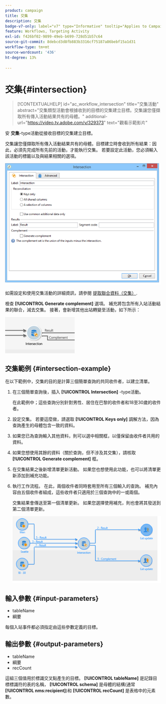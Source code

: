 ```yaml
---
product: campaign
title: 交集
description: 交集
badge-v7-only: label="v7" type="Informative" tooltip="Applies to Campaign Classic v7 only"
feature: Workflows, Targeting Activity
exl-id: f426bf02-9899-49eb-b699-728d51b57c64
source-git-commit: 8debcd3d8fb883b3316cf75187a86bebf15a1d31
workflow-type: tm+mt
source-wordcount: '436'
ht-degree: 13%

---
```


# 交集{#intersection}

>[!CONTEXTUALHELP]
>id="ac_workflow_intersection"
>title="交集活動"
>abstract="交集類型活動會根據收到的目標的交集建立目標。交集讓您僅擷取所有傳入活動結果共有的母體。"
>additional-url="https://video.tv.adobe.com/v/329373" text="觀看示範影片"




安 **交集**-type活動從接收目標的交集建立目標。

交集讓您僅擷取所有傳入活動結果共有的母體。目標建立時會收到所有結果：因此，必須先完成所有先前的活動，才能執行交集。 若要設定此活動，您必須輸入該活動的標籤以及與結果相關的選項。

![](assets/s_user_segmentation_inter.png)

如需設定和使用交集活動的詳細資訊，請參閱 [提取聯合資料（交集）](targeting-data.md#extracting-joint-data--intersection-).

檢查 **[!UICONTROL Generate complement]** 選項。 補充將包含所有入站活動結果的聯合，減去交集。 接著，會新增其他出站轉變至活動，如下所示：

![](assets/s_user_segmentation_inter_compl.png)

## 交集範例 {#intersection-example}

在以下範例中，交集的目的是計算三個簡單查詢的共同收件者，以建立清單。

1. 在三個簡單查詢後，插入 **[!UICONTROL Intersection]** -type活動。

   在此範例中；這些查詢分別針對男性、居住在巴黎的收件者和18至30歲的收件者。

1. 設定交集。 若要這麼做，請選取 **[!UICONTROL Keys only]** 調解方法，因為查詢產生的母體包含一致的資料。
1. 如果您已為查詢輸入其他資料，則可以選中相關框，以僅保留由收件者共用的資料。
1. 如果您想使用其餘的資料（關於查詢，但不涉及其交集），請核取 **[!UICONTROL Generate complement]** 框。
1. 在交集結果之後新增清單更新活動。 如果您也想使用此功能，也可以將清單更新添加到補充功能。
1. 執行工作流程。 在此，兩個收件者同時套用至所有三個輸入的查詢。 補充內容由五個收件者組成，這些收件者只適用於三個查詢中的一或兩個。

   交集結果會傳送至第一個清單更新。 如果您選擇使用補充，則也會將其發送到第二個清單更新。

   ![](assets/intersection_example.png)

## 輸入參數 {#input-parameters}

* tableName
* 綱要

每個入站事件都必須指定由這些參數定義的目標。

## 輸出參數 {#output-parameters}

* tableName
* 綱要
* recCount

這組三個值用於標識交叉點產生的目標。 **[!UICONTROL tableName]** 是記錄目標標識符的表的名稱， **[!UICONTROL schema]** 是母體的結構(通常 **[!UICONTROL nms:recipient]**)和 **[!UICONTROL recCount]** 是表格中的元素數。
